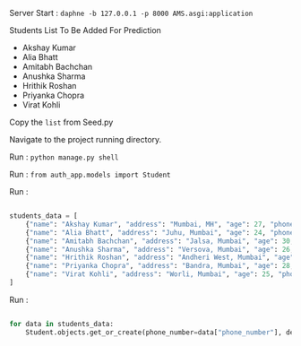Server Start : `daphne -b 127.0.0.1 -p 8000 AMS.asgi:application`

Students List To Be Added For Prediction

- Akshay Kumar
- Alia Bhatt
- Amitabh Bachchan
- Anushka Sharma
- Hrithik Roshan
- Priyanka Chopra
- Virat Kohli

Copy the `list` from Seed.py

Navigate to the project running directory. 

Run : `python manage.py shell`

Run : `from auth_app.models import Student`

Run : 

```Python

students_data = [
    {"name": "Akshay Kumar", "address": "Mumbai, MH", "age": 27, "phone_number": "9876543210"},
    {"name": "Alia Bhatt", "address": "Juhu, Mumbai", "age": 24, "phone_number": "9876543211"},
    {"name": "Amitabh Bachchan", "address": "Jalsa, Mumbai", "age": 30, "phone_number": "9876543212"},
    {"name": "Anushka Sharma", "address": "Versova, Mumbai", "age": 26, "phone_number": "9876543213"},
    {"name": "Hrithik Roshan", "address": "Andheri West, Mumbai", "age": 29, "phone_number": "9876543214"},
    {"name": "Priyanka Chopra", "address": "Bandra, Mumbai", "age": 28, "phone_number": "9876543215"},
    {"name": "Virat Kohli", "address": "Worli, Mumbai", "age": 25, "phone_number": "9876543216"},
]

```

Run : 

```Python

for data in students_data:
    Student.objects.get_or_create(phone_number=data["phone_number"], defaults=data)

```